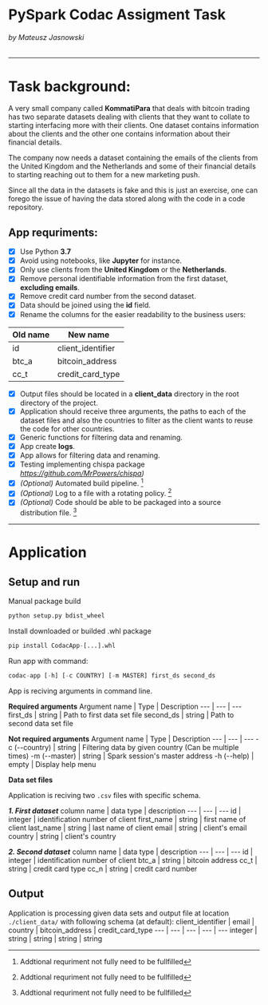 # PySpark Codac Assigment Task
###### *by Mateusz Jasnowski*
---
# Task background:
A very small company called **KommatiPara** that deals with bitcoin trading has two separate datasets dealing with clients that they want to collate to starting interfacing more with their clients. One dataset contains information about the clients and the other one contains information about their financial details.

The company now needs a dataset containing the emails of the clients from the United Kingdom and the Netherlands and some of their financial details to starting reaching out to them for a new marketing push.

Since all the data in the datasets is fake and this is just an exercise, one can forego the issue of having the data stored along with the code in a code repository.
## App requriments:
- [x] Use Python **3.7**
- [x] Avoid using notebooks, like **Jupyter** for instance.
- [x] Only use clients from the **United Kingdom** or the **Netherlands**.
- [x] Remove personal identifiable information from the first dataset, **excluding emails**.
- [x] Remove credit card number from the second dataset.
- [x] Data should be joined using the **id** field.
- [x] Rename the columns for the easier readability to the business users:

|Old name|New name|
|--|--|
|id|client_identifier|
|btc_a|bitcoin_address|
|cc_t|credit_card_type|

- [x] Output files should be located in a **client_data** directory in the root directory of the project.
- [x] Application should receive three arguments, the paths to each of the dataset files and also the countries to filter as the client wants to reuse the code for other countries.
- [x] Generic functions for filtering data and renaming.
- [x] App create **logs**.
- [x] App allows for filtering data and renaming.
- [x] Testing implementing chispa package *https://github.com/MrPowers/chispa)*
- [x] *(Optional)* Automated build pipeline. [^1]
- [x] *(Optional)* Log to a file with a rotating policy. [^1]
- [x] *(Optional)* Code should be able to be packaged into a source distribution file. [^1]

[^1]: Addtional requriment not fully need to be fullfilled
---
# Application

## Setup and run

Manual package build
```python
python setup.py bdist_wheel
```

Install downloaded or builded .whl package
```python
pip install CodacApp-[...].whl
```

Run app with command:
```python
codac-app [-h] [-c COUNTRY] [-m MASTER] first_ds second_ds
```

App is reciving arguments in command line.

**Required arguments**
Argument name | Type | Description
--- | --- | ---
first_ds | string | Path to first data set file
second_ds | string | Path to second data set file

**Not required arguments**
Argument name | Type | Description
--- | --- | ---
-c (--country) | string | Filtering data by given country (Can be multiple times)
-m (--master) | string | Spark session's master address
-h (--help) | empty | Display help menu

**Data set files**

Application is reciving two ```.csv``` files with specific schema.

***1. First dataset***
column name | data type | description
--- | --- | ---
id | integer | identification number of client
first_name | string | first name of client
last_name | string | last name of client
email | string | client's email
country | string | client's country

***2. Second dataset***
column name | data type | description
--- | --- | ---
id | integer | identification number of client
btc_a | string | bitcoin address
cc_t | string | credit card type
cc_n | string | credit card number

## Output

Application is processing given data sets and output file at location ```./client_data/``` with following schema (at default):
client_identifier | email | country | bitcoin_address | credit_card_type
--- | --- | --- | --- | ---
integer | string | string | string | string
